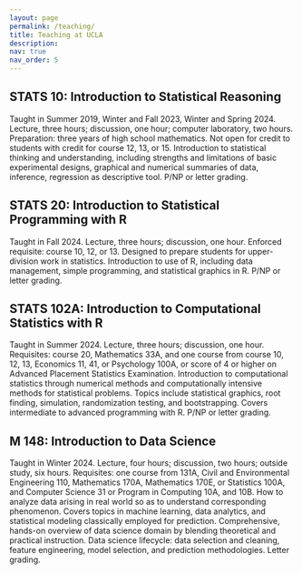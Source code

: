 ```yaml
---
layout: page
permalink: /teaching/
title: Teaching at UCLA
description: 
nav: true
nav_order: 5
---
```


## STATS 10: Introduction to Statistical Reasoning
Taught in Summer 2019, Winter and Fall 2023, Winter and Spring 2024.
Lecture, three hours; discussion, one hour; computer laboratory, two hours. Preparation: three years of high school mathematics. Not open for credit to students with credit for course 12, 13, or 15. Introduction to statistical thinking and understanding, including strengths and limitations of basic experimental designs, graphical and numerical summaries of data, inference, regression as descriptive tool. P/NP or letter grading.

## STATS 20: Introduction to Statistical Programming with R
Taught in Fall 2024.
Lecture, three hours; discussion, one hour. Enforced requisite: course 10, 12, or 13. Designed to prepare students for upper-division work in statistics. Introduction to use of R, including data management, simple programming, and statistical graphics in R. P/NP or letter grading.

## STATS 102A: Introduction to Computational Statistics with R
Taught in Summer 2024.
Lecture, three hours; discussion, one hour. Requisites: course 20, Mathematics 33A, and one course from course 10, 12, 13, Economics 11, 41, or Psychology 100A, or score of 4 or higher on Advanced Placement Statistics Examination. Introduction to computational statistics through numerical methods and computationally intensive methods for statistical problems. Topics include statistical graphics, root finding, simulation, randomization testing, and bootstrapping. Covers intermediate to advanced programming with R. P/NP or letter grading.

## M 148: Introduction to Data Science
Taught in Winter 2024.
Lecture, four hours; discussion, two hours; outside study, six hours. Requisites: one course from 131A, Civil and Environmental Engineering 110, Mathematics 170A, Mathematics 170E, or Statistics 100A, and Computer Science 31 or Program in Computing 10A, and 10B. How to analyze data arising in real world so as to understand corresponding phenomenon. Covers topics in machine learning, data analytics, and statistical modeling classically employed for prediction. Comprehensive, hands-on overview of data science domain by blending theoretical and practical instruction. Data science lifecycle: data selection and cleaning, feature engineering, model selection, and prediction methodologies. Letter grading.


